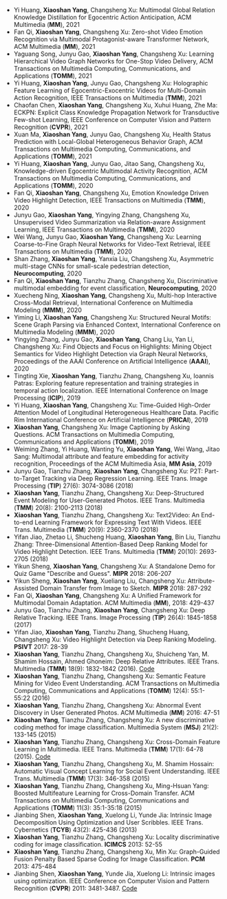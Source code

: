 
* Yi Huang, **Xiaoshan Yang**, Changsheng Xu: Multimodal Global Relation Knowledge Distillation for Egocentric Action Anticipation, ACM Multimedia (**MM**), 2021
* Fan Qi, **Xiaoshan Yang**, Changsheng Xu: Zero-shot Video Emotion Recognition via Multimodal Protagonist-aware Transformer Network,  ACM Multimedia (**MM**), 2021
* Yaguang Song, Junyu Gao, **Xiaoshan Yang**, Changsheng Xu: Learning Hierarchical Video Graph Networks for One-Stop Video Delivery, ACM Transactions on Multimedia Computing, Communications, and Applications (**TOMM**), 2021
* Yi Huang, **Xiaoshan Yang**, Junyu Gao, Changsheng Xu: Holographic Feature Learning of Egocentric-Exocentric Videos for Multi-Domain Action Recognition, IEEE Transactions on Multimedia (**TMM**), 2021
* Chaofan Chen, **Xiaoshan Yang**, Changsheng Xu, Xuhui Huang, Zhe Ma: ECKPN: Explicit Class Knowledge Propagation Network for Transductive Few-shot Learning, IEEE Conference on Computer Vision and Pattern Recognition (**CVPR**), 2021
* Xuan Ma, **Xiaoshan Yang**, Junyu Gao, Changsheng Xu, Health Status Prediction with Local-Global Heterogeneous Behavior Graph, ACM Transactions on Multimedia Computing, Communications, and Applications (**TOMM**), 2021
* Yi Huang, **Xiaoshan Yang**, Junyu Gao, Jitao Sang, Changsheng Xu, Knowledge-driven Egocentric Multimodal Activity Recognition, ACM Transactions on Multimedia Computing, Communications, and Applications (**TOMM**), 2020
* Fan Qi, **Xiaoshan Yang**, Changsheng Xu, Emotion Knowledge Driven Video Highlight Detection, IEEE Transactions on Multimedia (**TMM**), 2020
* Junyu Gao, **Xiaoshan Yang**, Yingying Zhang, Changsheng Xu, Unsupervised Video Summarization via Relation-aware Assignment Learning, IEEE Transactions on Multimedia (**TMM**), 2020
* Wei Wang, Junyu Gao, **Xiaoshan Yang**, Changsheng Xu: Learning Coarse-to-Fine Graph Neural Networks for Video-Text Retrieval, IEEE Transactions on Multimedia (**TMM**), 2020
* Shan Zhang, **Xiaoshan Yang**, Yanxia Liu, Changsheng Xu, Asymmetric multi-stage CNNs for small-scale pedestrian detection, **Neurocomputing**, 2020
* Fan Qi, **Xiaoshan Yang**, Tianzhu Zhang, Changsheng Xu, Discriminative multimodal embedding for event classification, **Neurocomputing**, 2020
* Xuecheng Ning, **Xiaoshan Yang**, Changsheng Xu, Multi-hop Interactive Cross-Modal Retrieval, International Conference on Multimedia Modeling (**MMM**), 2020
* Yiming Li, **Xiaoshan Yang**, Changsheng Xu: Structured Neural Motifs: Scene Graph Parsing via Enhanced Context, International Conference on Multimedia Modeling (**MMM**), 2020
* Yingying Zhang, Junyu Gao, **Xiaoshan Yang**, Chang Liu, Yan Li, Changsheng Xu: Find Objects and Focus on Highlights: Mining Object Semantics for Video Highlight Detection via Graph Neural Networks, Proceedings of the AAAI Conference on Artificial Intelligence (**AAAI**), 2020
* Tingting Xie, **Xiaoshan Yang**, Tianzhu Zhang, Changsheng Xu, Ioannis Patras: Exploring feature representation and training strategies in temporal action localization. IEEE International Conference on Image Processing (**ICIP**), 2019
* Yi Huang, **Xiaoshan Yang**, Changsheng Xu: Time-Guided High-Order Attention Model of Longitudinal Heterogeneous Healthcare Data. Pacific Rim International Conference on Artificial Intelligence (**PRICAI**), 2019
* **Xiaoshan Yang**, Changsheng Xu: Image Captioning by Asking Questions. ACM Transactions on Multimedia Computing, Communications and Applications (**TOMM**), 2019
* Weiming Zhang, Yi Huang, Wanting Yu, **Xiaoshan Yang**, Wei Wang, Jitao Sang: Multimodal attribute and feature embedding for activity recognition, Proceedings of the ACM Multimedia Asia, **MM Asia**, 2019
* Junyu Gao, Tianzhu Zhang, **Xiaoshan Yang**, Changsheng Xu: P2T: Part-to-Target Tracking via Deep Regression Learning. IEEE Trans. Image Processing (**TIP**) 27(6): 3074-3086 (2018)
* **Xiaoshan Yang**, Tianzhu Zhang, Changsheng Xu: Deep-Structured Event Modeling for User-Generated Photos. IEEE Trans. Multimedia (**TMM**) 20(8): 2100-2113 (2018)
* **Xiaoshan Yang**, Tianzhu Zhang, Changsheng Xu: Text2Video: An End-to-end Learning Framework for Expressing Text With Videos. IEEE Trans. Multimedia (**TMM**) 20(9): 2360-2370 (2018)
* Yifan Jiao, Zhetao Li, Shucheng Huang, **Xiaoshan Yang**, Bin Liu, Tianzhu Zhang: Three-Dimensional Attention-Based Deep Ranking Model for Video Highlight Detection. IEEE Trans. Multimedia (**TMM**) 20(10): 2693-2705 (2018)
* Yikun Sheng, **Xiaoshan Yang**, Changsheng Xu: A Standalone Demo for Quiz Game "Describe and Guess". **MIPR** 2018: 206-207
* Yikun Sheng, **Xiaoshan Yang**, Xueliang Liu, Changsheng Xu: Attribute-Assisted Domain Transfer from Image to Sketch. **MIPR** 2018: 287-292
* Fan Qi, **Xiaoshan Yang**, Changsheng Xu: A Unified Framework for Multimodal Domain Adaptation. ACM Multimedia (**MM**), 2018: 429-437
* Junyu Gao, Tianzhu Zhang, **Xiaoshan Yang**, Changsheng Xu: Deep Relative Tracking. IEEE Trans. Image Processing (**TIP**) 26(4): 1845-1858 (2017)
* Yifan Jiao, **Xiaoshan Yang**, Tianzhu Zhang, Shucheng Huang, Changsheng Xu: Video Highlight Detection via Deep Ranking Modeling. **PSIVT** 2017: 28-39
* **Xiaoshan Yang**, Tianzhu Zhang, Changsheng Xu, Shuicheng Yan, M. Shamim Hossain, Ahmed Ghoneim: Deep Relative Attributes. IEEE Trans. Multimedia (**TMM**) 18(9): 1832-1842 (2016). [Code](https://github.com/YangXS/DRA)
* **Xiaoshan Yang**, Tianzhu Zhang, Changsheng Xu: Semantic Feature Mining for Video Event Understanding. ACM Transactions on Multimedia Computing, Communications and Applications (**TOMM**) 12(4): 55:1-55:22 (2016)
* **Xiaoshan Yang**, Tianzhu Zhang, Changsheng Xu: Abnormal Event Discovery in User Generated Photos. ACM Multimedia (**MM**) 2016: 47-51
* **Xiaoshan Yang**, Tianzhu Zhang, Changsheng Xu: A new discriminative coding method for image classification. Multimedia System (**MSJ**) 21(2): 133-145 (2015)
* **Xiaoshan Yang**, Tianzhu Zhang, Changsheng Xu: Cross-Domain Feature Learning in Multimedia. IEEE Trans. Multimedia (**TMM**) 17(1): 64-78 (2015). [Code](https://github.com/YangXS/CDFL)
* **Xiaoshan Yang**, Tianzhu Zhang, Changsheng Xu, M. Shamim Hossain: Automatic Visual Concept Learning for Social Event Understanding. IEEE Trans. Multimedia (**TMM**) 17(3): 346-358 (2015)
* **Xiaoshan Yang**, Tianzhu Zhang, Changsheng Xu, Ming-Hsuan Yang: Boosted Multifeature Learning for Cross-Domain Transfer. ACM Transactions on Multimedia Computing, Communications and Applications (**TOMM**) 11(3): 35:1-35:18 (2015)
* Jianbing Shen, **Xiaoshan Yang**, Xuelong Li, Yunde Jia: Intrinsic Image Decomposition Using Optimization and User Scribbles. IEEE Trans. Cybernetics (**TCYB**) 43(2): 425-436 (2013)
* **Xiaoshan Yang**, Tianzhu Zhang, Changsheng Xu: Locality discriminative coding for image classification. **ICIMCS** 2013: 52-55
* **Xiaoshan Yang**, Tianzhu Zhang, Changsheng Xu, Min Xu: Graph-Guided Fusion Penalty Based Sparse Coding for Image Classification. **PCM** 2013: 475-484
* Jianbing Shen, **Xiaoshan Yang**, Yunde Jia, Xuelong Li: Intrinsic images using optimization. IEEE Conference on Computer Vision and Pattern Recognition (**CVPR**) 2011: 3481-3487. [Code](https://github.com/shenjianbing/intrinsic11)
